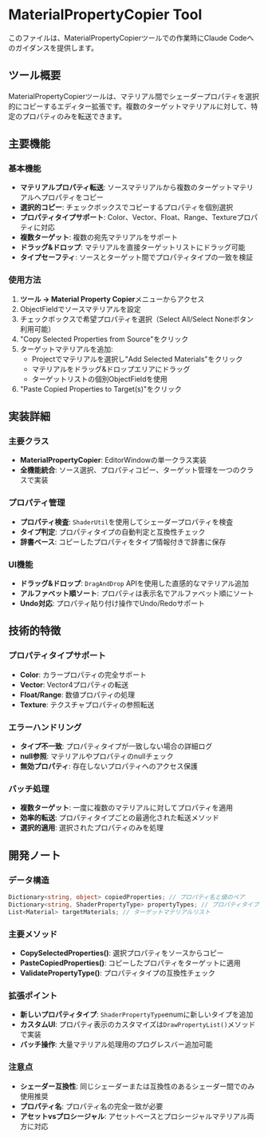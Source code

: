 # MaterialPropertyCopier Tool

このファイルは、MaterialPropertyCopierツールでの作業時にClaude Codeへのガイダンスを提供します。

## ツール概要

MaterialPropertyCopierツールは、マテリアル間でシェーダープロパティを選択的にコピーするエディター拡張です。複数のターゲットマテリアルに対して、特定のプロパティのみを転送できます。

## 主要機能

### 基本機能
- **マテリアルプロパティ転送**: ソースマテリアルから複数のターゲットマテリアルへプロパティをコピー
- **選択的コピー**: チェックボックスでコピーするプロパティを個別選択
- **プロパティタイプサポート**: Color、Vector、Float、Range、Textureプロパティに対応
- **複数ターゲット**: 複数の宛先マテリアルをサポート
- **ドラッグ&ドロップ**: マテリアルを直接ターゲットリストにドラッグ可能
- **タイプセーフティ**: ソースとターゲット間でプロパティタイプの一致を検証

### 使用方法
1. **ツール → Material Property Copier**メニューからアクセス
2. ObjectFieldでソースマテリアルを設定
3. チェックボックスで希望プロパティを選択（Select All/Select Noneボタン利用可能）
4. "Copy Selected Properties from Source"をクリック
5. ターゲットマテリアルを追加:
   - Projectでマテリアルを選択し"Add Selected Materials"をクリック
   - マテリアルをドラッグ&ドロップエリアにドラッグ
   - ターゲットリストの個別ObjectFieldを使用
6. "Paste Copied Properties to Target(s)"をクリック

## 実装詳細

### 主要クラス
- **MaterialPropertyCopier**: EditorWindowの単一クラス実装
- **全機能統合**: ソース選択、プロパティコピー、ターゲット管理を一つのクラスで実装

### プロパティ管理
- **プロパティ検査**: `ShaderUtil`を使用してシェーダープロパティを検査
- **タイプ判定**: プロパティタイプの自動判定と互換性チェック
- **辞書ベース**: コピーしたプロパティをタイプ情報付きで辞書に保存

### UI機能
- **ドラッグ&ドロップ**: `DragAndDrop` APIを使用した直感的なマテリアル追加
- **アルファベット順ソート**: プロパティは表示名でアルファベット順にソート
- **Undo対応**: プロパティ貼り付け操作でUndo/Redoサポート

## 技術的特徴

### プロパティタイプサポート
- **Color**: カラープロパティの完全サポート
- **Vector**: Vector4プロパティの転送
- **Float/Range**: 数値プロパティの処理
- **Texture**: テクスチャプロパティの参照転送

### エラーハンドリング
- **タイプ不一致**: プロパティタイプが一致しない場合の詳細ログ
- **null参照**: マテリアルやプロパティのnullチェック
- **無効プロパティ**: 存在しないプロパティへのアクセス保護

### バッチ処理
- **複数ターゲット**: 一度に複数のマテリアルに対してプロパティを適用
- **効率的転送**: プロパティタイプごとの最適化された転送メソッド
- **選択的適用**: 選択されたプロパティのみを処理

## 開発ノート

### データ構造
```csharp
Dictionary<string, object> copiedProperties; // プロパティ名と値のペア
Dictionary<string, ShaderPropertyType> propertyTypes; // プロパティタイプ情報
List<Material> targetMaterials; // ターゲットマテリアルリスト
```

### 主要メソッド
- **CopySelectedProperties()**: 選択プロパティをソースからコピー
- **PasteCopiedProperties()**: コピーしたプロパティをターゲットに適用
- **ValidatePropertyType()**: プロパティタイプの互換性チェック

### 拡張ポイント
- **新しいプロパティタイプ**: `ShaderPropertyType`enumに新しいタイプを追加
- **カスタムUI**: プロパティ表示のカスタマイズは`DrawPropertyList()`メソッドで実装
- **バッチ操作**: 大量マテリアル処理用のプログレスバー追加可能

### 注意点
- **シェーダー互換性**: 同じシェーダーまたは互換性のあるシェーダー間でのみ使用推奨
- **プロパティ名**: プロパティ名の完全一致が必要
- **アセットvsプロシージャル**: アセットベースとプロシージャルマテリアル両方に対応